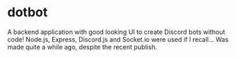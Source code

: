 # dotbot

A backend application with good looking UI to create Discord bots without code! Node.js, Express, Discord.js and Socket.io were used if I recall... Was made quite a while ago, despite the recent publish.
